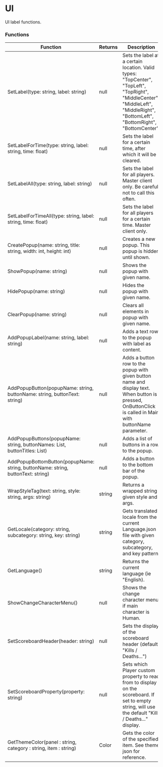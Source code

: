 # UI

UI label functions.

### Functions

<table><thead><tr><th width="283">Function</th><th width="115.33333333333331">Returns</th><th>Description</th></tr></thead><tbody><tr><td>SetLabel(type: string, label: string)</td><td>null</td><td>Sets the label at a certain location. Valid types: "TopCenter", "TopLeft", "TopRight", "MiddleCenter", "MiddleLeft", "MiddleRight", "BottomLeft", "BottomRight", "BottomCenter".</td></tr><tr><td>SetLabelForTime(type: string, label: string, time: float)</td><td>null</td><td>Sets the label for a certain time, after which it will be cleared.</td></tr><tr><td>SetLabelAll(type: string, label: string)</td><td>null</td><td>Sets the label for all players. Master client only. Be careful not to call this often.</td></tr><tr><td>SetLabelForTimeAll(type: string, label: string, time: float)</td><td>null</td><td>Sets the label for all players for a certain time. Master client only.</td></tr><tr><td>CreatePopup(name: string, title: string, width: int, height: int)</td><td>null</td><td>Creates a new popup. This popup is hidden until shown.</td></tr><tr><td>ShowPopup(name: string)</td><td>null</td><td>Shows the popup with given name.</td></tr><tr><td>HidePopup(name: string)</td><td>null</td><td>Hides the popup with given name.</td></tr><tr><td>ClearPopup(name: string)</td><td>null</td><td>Clears all elements in popup with given name.</td></tr><tr><td>AddPopupLabel(name: string, label: string)</td><td>null</td><td>Adds a text row to the popup with label as content.</td></tr><tr><td>AddPopupButton(popupName: string, buttonName: string, buttonText: string)</td><td>null</td><td>Adds a button row to the popup with given button name and display text. When button is pressed, OnButtonClick is called in Main with buttonName parameter.</td></tr><tr><td>AddPopupButtons(popupName: string, buttonNames: List, buttonTitles: List)</td><td>null</td><td>Adds a list of buttons in a row to the popup.</td></tr><tr><td>AddPopupBottomButton(popupName: string, buttonName: string, buttonText: string)</td><td>null</td><td>Adds a button to the bottom bar of the popup.</td></tr><tr><td>WrapStyleTag(text: string, style: string, args: string)</td><td>string</td><td>Returns a wrapped string given style and args.</td></tr><tr><td>GetLocale(category: string, subcategory: string, key: string)</td><td>string</td><td>Gets translated locale from the current Language.json file with given category, subcategory, and key pattern.</td></tr><tr><td>GetLanguage()</td><td>string</td><td>Returns the current language (ie "English).</td></tr><tr><td>ShowChangeCharacterMenu()</td><td>null</td><td>Shows the change character menu if main character is Human.</td></tr><tr><td>SetScoreboardHeader(header: string)</td><td>null</td><td>Sets the display of the scoreboard header (default "Kills / Deaths...")</td></tr><tr><td>SetScoreboardProperty(property: string)</td><td>null</td><td>Sets which Player custom property to read from to display on the scoreboard. If set to empty string, will use the default "Kills / Deaths..." display.</td></tr><tr><td>GetThemeColor(panel : string, category : string, item : string)</td><td>Color</td><td>Gets the color of the specified item. See theme json for reference.</td></tr></tbody></table>

